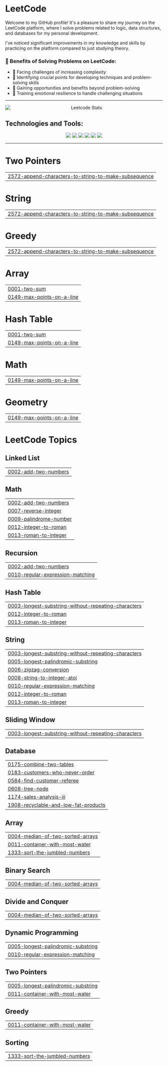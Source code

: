 # LeetCode
Welcome to my GitHub profile! It's a pleasure to share my journey on the LeetCode platform, where I solve problems related to logic, data structures, and databases for my personal development. 

I've noticed significant improvements in my knowledge and skills by practicing on the platform compared to just studying theory.

### 🚀 Benefits of Solving Problems on LeetCode:
- 🌟 Facing challenges of increasing complexity
- 🧠 Identifying crucial points for developing techniques and problem-solving skills
- 💼 Gaining opportunities and benefits beyond problem-solving
- 💪 Training emotional resilience to handle challenging situations

---

<p align="center">
  <img src="https://leetcard.jacoblin.cool/Felipecardosovargas?theme=dark&font=Arvo&ext=activity" alt="Leetcode Stats" style="display: block; margin: 0 auto;">
</p>


## Technologies and Tools:

<p align="center">
  <img src="https://img.shields.io/badge/Python-3776AB?style=for-the-badge&logo=python&logoColor=white" />
  <img src="https://img.shields.io/badge/Java-007396?style=for-the-badge&logo=java&logoColor=white" />
  <img src="https://img.shields.io/badge/Django-092E20?style=for-the-badge&logo=django&logoColor=white" />
  <img src="https://img.shields.io/badge/Flask-000000?style=for-the-badge&logo=flask&logoColor=white" />
  <img src="https://img.shields.io/badge/MySQL-4479A1?style=for-the-badge&logo=mysql&logoColor=white" />
  <img src="https://img.shields.io/badge/Spring-6DB33F?style=for-the-badge&logo=spring&logoColor=white" />
</p>

---

# Two Pointers
|  |
| ------- |
| [2572-append-characters-to-string-to-make-subsequence](https://github.com/Felipecardosovargas/LeetCode/tree/master/2572-append-characters-to-string-to-make-subsequence) |
# String
|  |
| ------- |
| [2572-append-characters-to-string-to-make-subsequence](https://github.com/Felipecardosovargas/LeetCode/tree/master/2572-append-characters-to-string-to-make-subsequence) |
# Greedy
|  |
| ------- |
| [2572-append-characters-to-string-to-make-subsequence](https://github.com/Felipecardosovargas/LeetCode/tree/master/2572-append-characters-to-string-to-make-subsequence) |
# Array
|  |
| ------- |
| [0001-two-sum](https://github.com/Felipecardosovargas/LeetCode/tree/master/0001-two-sum) |
| [0149-max-points-on-a-line](https://github.com/Felipecardosovargas/LeetCode/tree/master/0149-max-points-on-a-line) |
# Hash Table
|  |
| ------- |
| [0001-two-sum](https://github.com/Felipecardosovargas/LeetCode/tree/master/0001-two-sum) |
| [0149-max-points-on-a-line](https://github.com/Felipecardosovargas/LeetCode/tree/master/0149-max-points-on-a-line) |
# Math
|  |
| ------- |
| [0149-max-points-on-a-line](https://github.com/Felipecardosovargas/LeetCode/tree/master/0149-max-points-on-a-line) |
# Geometry
|  |
| ------- |
| [0149-max-points-on-a-line](https://github.com/Felipecardosovargas/LeetCode/tree/master/0149-max-points-on-a-line) |

<!---LeetCode Topics Start-->
# LeetCode Topics
## Linked List
|  |
| ------- |
| [0002-add-two-numbers](https://github.com/Felipecardosovargas/LeetCode/tree/master/0002-add-two-numbers) |
## Math
|  |
| ------- |
| [0002-add-two-numbers](https://github.com/Felipecardosovargas/LeetCode/tree/master/0002-add-two-numbers) |
| [0007-reverse-integer](https://github.com/Felipecardosovargas/LeetCode/tree/master/0007-reverse-integer) |
| [0009-palindrome-number](https://github.com/Felipecardosovargas/LeetCode/tree/master/0009-palindrome-number) |
| [0012-integer-to-roman](https://github.com/Felipecardosovargas/LeetCode/tree/master/0012-integer-to-roman) |
| [0013-roman-to-integer](https://github.com/Felipecardosovargas/LeetCode/tree/master/0013-roman-to-integer) |
## Recursion
|  |
| ------- |
| [0002-add-two-numbers](https://github.com/Felipecardosovargas/LeetCode/tree/master/0002-add-two-numbers) |
| [0010-regular-expression-matching](https://github.com/Felipecardosovargas/LeetCode/tree/master/0010-regular-expression-matching) |
## Hash Table
|  |
| ------- |
| [0003-longest-substring-without-repeating-characters](https://github.com/Felipecardosovargas/LeetCode/tree/master/0003-longest-substring-without-repeating-characters) |
| [0012-integer-to-roman](https://github.com/Felipecardosovargas/LeetCode/tree/master/0012-integer-to-roman) |
| [0013-roman-to-integer](https://github.com/Felipecardosovargas/LeetCode/tree/master/0013-roman-to-integer) |
## String
|  |
| ------- |
| [0003-longest-substring-without-repeating-characters](https://github.com/Felipecardosovargas/LeetCode/tree/master/0003-longest-substring-without-repeating-characters) |
| [0005-longest-palindromic-substring](https://github.com/Felipecardosovargas/LeetCode/tree/master/0005-longest-palindromic-substring) |
| [0006-zigzag-conversion](https://github.com/Felipecardosovargas/LeetCode/tree/master/0006-zigzag-conversion) |
| [0008-string-to-integer-atoi](https://github.com/Felipecardosovargas/LeetCode/tree/master/0008-string-to-integer-atoi) |
| [0010-regular-expression-matching](https://github.com/Felipecardosovargas/LeetCode/tree/master/0010-regular-expression-matching) |
| [0012-integer-to-roman](https://github.com/Felipecardosovargas/LeetCode/tree/master/0012-integer-to-roman) |
| [0013-roman-to-integer](https://github.com/Felipecardosovargas/LeetCode/tree/master/0013-roman-to-integer) |
## Sliding Window
|  |
| ------- |
| [0003-longest-substring-without-repeating-characters](https://github.com/Felipecardosovargas/LeetCode/tree/master/0003-longest-substring-without-repeating-characters) |
## Database
|  |
| ------- |
| [0175-combine-two-tables](https://github.com/Felipecardosovargas/LeetCode/tree/master/0175-combine-two-tables) |
| [0183-customers-who-never-order](https://github.com/Felipecardosovargas/LeetCode/tree/master/0183-customers-who-never-order) |
| [0584-find-customer-referee](https://github.com/Felipecardosovargas/LeetCode/tree/master/0584-find-customer-referee) |
| [0608-tree-node](https://github.com/Felipecardosovargas/LeetCode/tree/master/0608-tree-node) |
| [1174-sales-analysis-iii](https://github.com/Felipecardosovargas/LeetCode/tree/master/1174-sales-analysis-iii) |
| [1908-recyclable-and-low-fat-products](https://github.com/Felipecardosovargas/LeetCode/tree/master/1908-recyclable-and-low-fat-products) |
## Array
|  |
| ------- |
| [0004-median-of-two-sorted-arrays](https://github.com/Felipecardosovargas/LeetCode/tree/master/0004-median-of-two-sorted-arrays) |
| [0011-container-with-most-water](https://github.com/Felipecardosovargas/LeetCode/tree/master/0011-container-with-most-water) |
| [1333-sort-the-jumbled-numbers](https://github.com/Felipecardosovargas/LeetCode/tree/master/1333-sort-the-jumbled-numbers) |
## Binary Search
|  |
| ------- |
| [0004-median-of-two-sorted-arrays](https://github.com/Felipecardosovargas/LeetCode/tree/master/0004-median-of-two-sorted-arrays) |
## Divide and Conquer
|  |
| ------- |
| [0004-median-of-two-sorted-arrays](https://github.com/Felipecardosovargas/LeetCode/tree/master/0004-median-of-two-sorted-arrays) |
## Dynamic Programming
|  |
| ------- |
| [0005-longest-palindromic-substring](https://github.com/Felipecardosovargas/LeetCode/tree/master/0005-longest-palindromic-substring) |
| [0010-regular-expression-matching](https://github.com/Felipecardosovargas/LeetCode/tree/master/0010-regular-expression-matching) |
## Two Pointers
|  |
| ------- |
| [0005-longest-palindromic-substring](https://github.com/Felipecardosovargas/LeetCode/tree/master/0005-longest-palindromic-substring) |
| [0011-container-with-most-water](https://github.com/Felipecardosovargas/LeetCode/tree/master/0011-container-with-most-water) |
## Greedy
|  |
| ------- |
| [0011-container-with-most-water](https://github.com/Felipecardosovargas/LeetCode/tree/master/0011-container-with-most-water) |
## Sorting
|  |
| ------- |
| [1333-sort-the-jumbled-numbers](https://github.com/Felipecardosovargas/LeetCode/tree/master/1333-sort-the-jumbled-numbers) |
<!---LeetCode Topics End-->
